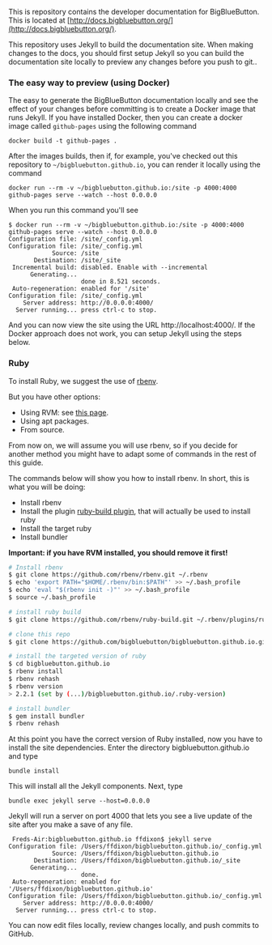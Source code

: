 This is repository contains the developer documentation for BigBlueButton.  This is located at [http://docs.bigbluebutton.org/](http://docs.bigbluebutton.org/).

This repository uses Jekyll to build the documentation site.  When making changes to the docs, you should first setup Jekyll so you can build the documentation site locally to preview any changes before you push to git..

### The easy way to preview (using Docker)

The easy to generate the BigBlueButton documentation locally and see the effect of your changes before committing is to create a Docker image that runs Jekyll.  If you have installed Docker, then you can create a docker image called `github-pages` using the following command

~~~
docker build -t github-pages .
~~~

After the images builds, then if, for example, you've checked out this repository to `~/bigbluebutton.github.io`, you can render it locally using the command

~~~
docker run --rm -v ~/bigbluebutton.github.io:/site -p 4000:4000 github-pages serve --watch --host 0.0.0.0
~~~
 
When you run this command you'll see

~~~
$ docker run --rm -v ~/bigbluebutton.github.io:/site -p 4000:4000 github-pages serve --watch --host 0.0.0.0
Configuration file: /site/_config.yml
Configuration file: /site/_config.yml
            Source: /site
       Destination: /site/_site
 Incremental build: disabled. Enable with --incremental
      Generating... 
                    done in 8.521 seconds.
 Auto-regeneration: enabled for '/site'
Configuration file: /site/_config.yml
    Server address: http://0.0.0.0:4000/
  Server running... press ctrl-c to stop.
~~~

And you can now view the site using the URL http://localhost:4000/.  If the Docker approach does not work, you can setup Jekyll using the steps below.
   
### Ruby

To install Ruby, we suggest the use of [rbenv](https://github.com/rbenv/rbenv).

But you have other options:

* Using RVM: see [this page](https://rvm.io/rvm/install/).
* Using apt packages.
* From source.

From now on, we will assume you will use rbenv, so if you decide for another method you might have to adapt some of commands in the rest of this guide.

The commands below will show you how to install rbenv. In short, this is what you will be doing:

* Install rbenv
* Install the plugin [ruby-build plugin](https://github.com/rbenv/ruby-build), that will actually be used to install ruby
* Install the target ruby
* Install bundler

**Important: if you have RVM installed, you should remove it first!**

```bash
# Install rbenv
$ git clone https://github.com/rbenv/rbenv.git ~/.rbenv
$ echo 'export PATH="$HOME/.rbenv/bin:$PATH"' >> ~/.bash_profile
$ echo 'eval "$(rbenv init -)"' >> ~/.bash_profile
$ source ~/.bash_profile

# install ruby build
$ git clone https://github.com/rbenv/ruby-build.git ~/.rbenv/plugins/ruby-build

# clone this repo
$ git clone https://github.com/bigbluebutton/bigbluebutton.github.io.git

# install the targeted version of ruby
$ cd bigbluebutton.github.io
$ rbenv install
$ rbenv rehash
$ rbenv version
> 2.2.1 (set by (...)/bigbluebutton.github.io/.ruby-version)

# install bundler
$ gem install bundler
$ rbenv rehash
```

At this point you have the correct version of Ruby installed, now you have to install the site dependencies. Enter the directory bigbluebutton.github.io and type

```
bundle install
```

 This will install all the Jekyll components.  Next, type

```
bundle exec jekyll serve --host=0.0.0.0
```

Jekyll will run a server on port 4000 that lets you see a live update of the site after you make a save of any file.

```
 Freds-Air:bigbluebutton.github.io ffdixon$ jekyll serve
Configuration file: /Users/ffdixon/bigbluebutton.github.io/_config.yml
            Source: /Users/ffdixon/bigbluebutton.github.io
       Destination: /Users/ffdixon/bigbluebutton.github.io/_site
      Generating... 
                    done.
 Auto-regeneration: enabled for '/Users/ffdixon/bigbluebutton.github.io'
Configuration file: /Users/ffdixon/bigbluebutton.github.io/_config.yml
    Server address: http://0.0.0.0:4000/
  Server running... press ctrl-c to stop.
```

You can now edit files locally, review changes locally, and push commits to GitHub.
